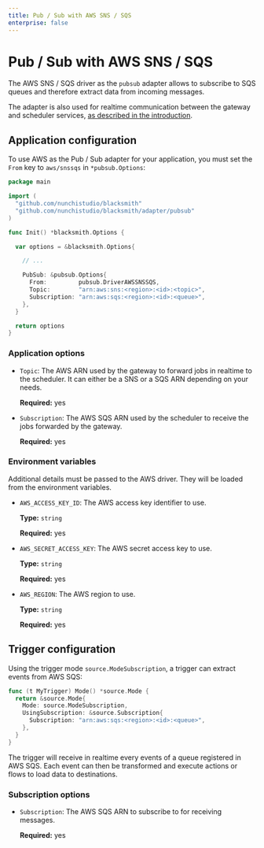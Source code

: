 ```yaml
---
title: Pub / Sub with AWS SNS / SQS
enterprise: false
---
```


# Pub / Sub with AWS SNS / SQS

The AWS SNS / SQS driver as the `pubsub` adapter allows to subscribe to SQS queues
and therefore extract data from incoming messages.

The adapter is also used for realtime communication between the gateway and scheduler
services, [as described in the introduction](/blacksmith/introduction/what/how).

## Application configuration

To use AWS as the Pub / Sub adapter for your application, you must set the `From`
key to `aws/snssqs` in `*pubsub.Options`:
```go
package main

import (
  "github.com/nunchistudio/blacksmith"
  "github.com/nunchistudio/blacksmith/adapter/pubsub"
)

func Init() *blacksmith.Options {

  var options = &blacksmith.Options{

    // ...

    PubSub: &pubsub.Options{
      From:         pubsub.DriverAWSSNSSQS,
      Topic:        "arn:aws:sns:<region>:<id>:<topic>",
      Subscription: "arn:aws:sqs:<region>:<id>:<queue>",
    },
  }

  return options
}

```

### Application options

- `Topic`: The AWS ARN used by the gateway to forward jobs in realtime to the
  scheduler. It can either be a SNS or a SQS ARN depending on your needs.

  **Required:** yes

- `Subscription`: The AWS SQS ARN used by the scheduler to receive the jobs forwarded
  by the gateway.

  **Required:** yes

### Environment variables

Additional details must be passed to the AWS driver. They will be loaded from the
environment variables.

- `AWS_ACCESS_KEY_ID`: The AWS access key identifier to use.
  
  **Type:** `string`

  **Required:** yes

- `AWS_SECRET_ACCESS_KEY`: The AWS secret access key to use.
  
  **Type:** `string`

  **Required:** yes

- `AWS_REGION`: The AWS region to use.
  
  **Type:** `string`

  **Required:** yes

## Trigger configuration

Using the trigger mode `source.ModeSubscription`, a trigger can extract events from
AWS SQS:
```go
func (t MyTrigger) Mode() *source.Mode {
  return &source.Mode{
    Mode: source.ModeSubscription,
    UsingSubscription: &source.Subscription{
      Subscription: "arn:aws:sqs:<region>:<id>:<queue>",
    },
  }
}

```

The trigger will receive in realtime every events of a queue registered in AWS SQS.
Each event can then be transformed and execute actions or flows to load data to
destinations.

### Subscription options

- `Subscription`: The AWS SQS ARN to subscribe to for receiving messages.

  **Required:** yes
